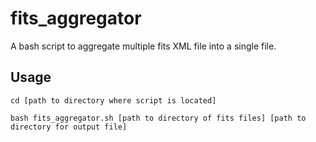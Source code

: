 # fits_aggregator
A bash script to aggregate multiple fits XML file into a single file.

## Usage
```
cd [path to directory where script is located]

bash fits_aggregator.sh [path to directory of fits files] [path to directory for output file]
```


